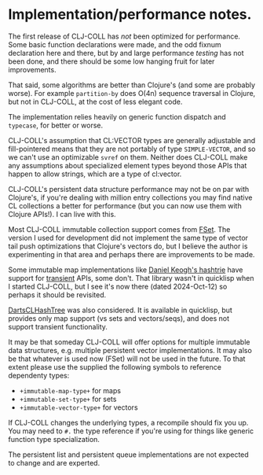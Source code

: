 # Implementation/performance notes.

The first release of CLJ-COLL has _not_ been optimized for
performance.  Some basic function declarations were made, and the odd
fixnum declaration here and there, but by and large performance _testing_
has not been done, and there should be some low hanging fruit for later
improvements. 

That said, some algorithms are better than Clojure's (and some are probably
worse). For example `partition-by` does O(4n) sequence traversal in
Clojure, but not in CLJ-COLL, at the cost of less elegant code.

The implementation relies heavily on generic function dispatch and
`typecase`, for better or worse.

CLJ-COLL's assumption that CL:VECTOR types are generally adjustable and
fill-pointered means that they are not portably of type `SIMPLE-VECTOR`,
and so we can't use an optimizable `svref` on them.  Neither does CLJ-COLL
make any assumptions about specialized element types beyond those APIs that
happen to allow strings, which are a type of cl:vector.

CLJ-COLL's persistent data structure performance may not be on
par with Clojure's, if you're dealing with million entry collections you
may find native CL collections a better for performance (but
you can now use them with Clojure APIs!). I can live with this.

Most CLJ-COLL immutable collection support comes from
[FSet](https://github.com/slburson/fset).  The version I used for
development did not implement the same type of vector tail push
optimizations that Clojure's vectors do, but I believe the author is
experimenting in that area and perhaps there are improvements to be made.

Some immutable map implementations like [Daniel Keogh's
hashtrie](https://github.com/DanielKeogh/hashtrie) have support for
[transient](https://clojure.org/reference/transients) APIs, some don't.
That library wasn't in quicklisp when I started CLJ-COLL, but I see it's
now there (dated 2024-Oct-12) so perhaps it should be revisited.

[DartsCLHashTree](https://github.com/deterministic-arts/DartsCLHashTree)
was also considered.  It is available in quicklisp, but provides only map
support (vs sets and vectors/seqs), and does not support transient functionality.

It may be that someday CLJ-COLL will offer options for multiple immutable
data structures, e.g. multiple persistent vector implementations.  It may
also be that whatever is used now (FSet) will not be used in the future.
To that extent please use the supplied the following symbols to reference
dependenty types:

* `+immutable-map-type+` for maps
* `+immutable-set-type+` for sets
* `+immutable-vector-type+` for vectors

If CLJ-COLL changes the underlying types, a recompile should fix you up.
You may need to `#.` the type reference if you're using for things like
generic function type specialization.

The persistent list and persistent queue implementations are not expected
to change and are experted.

